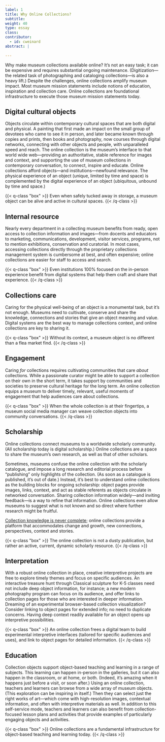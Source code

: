 ```yaml
---
label: 1
title: Why Online Collections?
subtitle: 
weight: 40
type: essay
class: 
contributor:
  - id: cweinard
abstract: |
  
---
```


Why make museum collections available online? It’s not an easy task; it can be expensive and requires substantial ongoing maintenance. (Digitization—the related task of photographing and cataloging collections—is also a heavy lift.) Despite the challenges, online collections amplify museum impact. Most museum mission statements include notions of education, inspiration and collection care. Online collections are foundational infrastructure to execute those museum mission statements today. 

## Digital cultural objects

Objects circulate within contemporary cultural spaces that are both digital and physical. A painting that first made an impact on the small group of devotees who came to see it in person, and later became known through copies and prints, then books and photography, now courses through digital networks, connecting with other objects and people, with unparalleled speed and reach. The online collection is the museum’s interface to that world wide web—providing an authoritative, stable reference for images and context, and supporting the use of museum collections in contemporary conversation, to connect, inspire and educate. Online collections afford objects—and institutions—newfound relevance. The physical experience of an object (unique, limited by time and space) is complemented by the digital experience of an object (ubiquitous, unbound by time and space.)

{{< q-class "box" >}}
Even when safely tucked away in storage, a museum object can be alive and active in cultural spaces.
{{< /q-class >}}

## Internal resource

Nearly every department in a collecting museum benefits from ready, open access to collection information and images—from docents and educators to marketing, communications, development, visitor services, programs, not to mention exhibitions, conservation and curatorial. In most cases, accessing collections directly through the proprietary collections management system is cumbersome at best, and often expensive; online collections are easier for staff to access and search.

{{< q-class "box" >}}
Even institutions 100% focused on the in-person experience benefit from digital systems that help them craft and share that experience.
{{< /q-class >}}

## Collections care

Caring for the physical well-being of an object is a monumental task, but it’s not enough. Museums need to cultivate, conserve and share the knowledge, connections and stories that give an object meaning and value. Digital systems are the best way to manage collections context, and online collections are key to sharing it.


{{< q-class "box" >}}
Without its context, a museum object is no different than a flea market find.
{{< /q-class >}}

 ## Engagement

Caring _for_ collections requires cultivating communities that care _about_ collections. While a passionate curator might be able to support a collection on their own in the short term, it takes support by communities and societies to preserve cultural heritage for the long term. An online collection equips a museum to deliver timely, relevant, useful moments of engagement that help audiences care about collections. 


{{< q-class "box" >}}
When the whole collection is at their fingertips, a museum social media manager can weave collection objects into community conversations.
{{< /q-class >}}

 ## Scholarship

Online collections connect museums to a worldwide scholarly community. (All scholarship today is digital scholarship.) Online collections are a space to share the museum’s own research, as well as that of other scholars. 

Sometimes, museums confuse the online collection with the scholarly catalogue, and impose a long research and editorial process before “publishing” only highlights of the collection. (As soon as a catalogue is published, it’s out of date.) Instead, it’s best to understand online collections as the building blocks for ongoing scholarship: object pages provide images, links, context, and act as stable referents as objects circulate in networked conversation. Sharing collection information widely—and inviting feedback—is a way to refine that information. Online collections even allow museums to suggest what is not known and so direct where further research might be fruitful. 

[Collection knowledge is never complete](https://medium.com/@caw_/data-as-medium-361814dba6a9); online collections provide a platform that accommodates change and growth, new connections, perspectives, context and stories.



{{< q-class "box" >}}
The online collection is not a dusty publication, but rather an active, current, dynamic scholarly resource.
{{< /q-class >}}

 ## Interpretation

With a robust online collection in place, creative interpretive projects are free to explore timely themes and focus on specific audiences. An interactive treasure hunt through Classical sculpture for K-5 classes need not include deep object information, for instance; a new modern photography program can focus on its audience, and offer links to collection pages for those who are interested in deeper information. Dreaming of an experimental browser-based collection visualization? Consider linking to object pages for extended info; no need to duplicate concerns. Having deep context readily available for an object opens up interpretive possibilities.


{{< q-class "box" >}}
An online collection frees a digital team to build experimental interpretive interfaces (tailored for specific audiences and uses), and link to object pages for detailed information.
{{< /q-class >}}

 ## Education

Collection objects support object-based teaching and learning in a range of subjects. This learning can happen in-person in the galleries, but it can also happen in the classroom, or at home, or both. (Indeed, it’s amazing when it happens just before a visit, or soon after.) Using an online collection, teachers and learners can browse from a wide array of museum objects. (This exploration can be inspiring in itself.) Then they can select just the right works of art—which come with high-resolution images, contextual information, and often with interpretive materials as well. In addition to this self-service mode, teachers and learners can also benefit from collection-focused lesson plans and activities that provide examples of particularly engaging objects and activities. 

{{< q-class "box" >}}
Online collections are a fundamental infrastructure for object-based teaching and learning today.
{{< /q-class >}}
